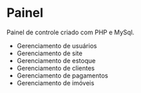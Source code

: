 # Painel

Painel de controle criado com PHP e MySql.
  * Gerenciamento de usuários
  * Gerenciamento de site
  * Gerenciamento de estoque
  * Gerenciamento de clientes
  * Gerenciamento de pagamentos
  * Gerenciamento de imóveis
